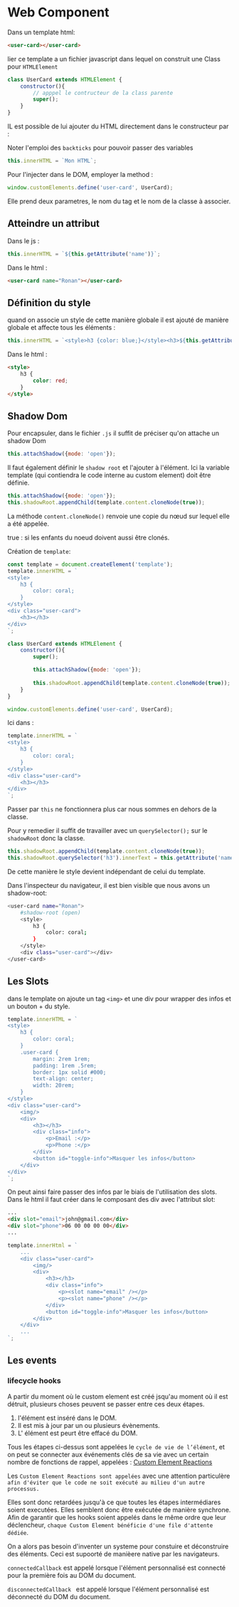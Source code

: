 # Web Component

Dans un template html:
```html
<user-card></user-card>
```
lier ce template a un fichier javascript dans lequel on construit une Class pour `HTMLElement`
```js
class UserCard extends HTMLElement {
    constructor(){
        // apppel le contructeur de la class parente
        super();
    }
}
```
IL est possible de lui ajouter du HTML directement dans le constructeur par :

Noter l'emploi des `backticks` pour pouvoir passer des variables
```js
this.innerHTML = `Mon HTML`;
```

Pour l'injecter dans le DOM, employer la method :
```js
window.customElements.define('user-card', UserCard);
```
Elle prend deux parametres, le nom du tag et le nom de la classe à associer.

## Atteindre un attribut
Dans le js :

```js
this.innerHTML = `${this.getAttribute('name')}`;
```
Dans le html :
```html
<user-card name="Ronan"></user-card>
```
## Définition du style

quand on associe un style de cette manière globale il est ajouté de manière globale et affecte tous les éléments :
```js
this.innerHTML = `<style>h3 {color: blue;}</style><h3>${this.getAttribute('name')}</h3>`;
```
Dans le html : 
```html
<style>
    h3 {
        color: red;
    }
</style>
```

## Shadow Dom

Pour encapsuler, dans le fichier `.js` il suffit de préciser qu'on attache un shadow Dom
```js
this.attachShadow({mode: 'open'});
```

Il faut également définir le `shadow root` et l'ajouter à l'élément.
Ici la variable template (qui contiendra le code interne au custom element) doit être définie.

```js
this.attachShadow({mode: 'open'});
this.shadowRoot.appendChild(template.content.cloneNode(true));
```
La méthode `content.cloneNode()` renvoie une copie du nœud sur lequel elle a été appelée.

true : si les enfants du noeud doivent aussi être clonés.

Création de `template`:
```js 
const template = document.createElement('template');
template.innerHTML = `
<style>
    h3 {
        color: coral;
    }
</style>
<div class="user-card">
    <h3></h3>
</div>
`;

class UserCard extends HTMLElement {
    constructor(){
        super();

        this.attachShadow({mode: 'open'});
    
        this.shadowRoot.appendChild(template.content.cloneNode(true));
    }
}

window.customElements.define('user-card', UserCard);
```

Ici dans :

```js
template.innerHTML = `
<style>
    h3 {
        color: coral;
    }
</style>
<div class="user-card">
    <h3></h3>
</div>
`;
```
Passer par `this` ne fonctionnera plus car nous sommes en dehors de la classe. 

Pour y remedier il suffit de travailler avec un `querySelector();` sur le `shadowRoot` donc la classe.
```js
this.shadowRoot.appendChild(template.content.cloneNode(true));
this.shadowRoot.querySelector('h3').innerText = this.getAttribute('name');
```
De cette manière le style devient indépendant de celui du template.

Dans l'inspecteur du navigateur, il est bien visible que nous avons un shadow-root:
```bash
<user-card name="Ronan">
    #shadow-root (open)
    <style>
        h3 {
            color: coral;
        }
    </style>
    <div class="user-card"></div>
</user-card>
```

## Les Slots

dans le template on ajoute un tag `<img>` et une div pour wrapper des infos et un bouton + du style.
```js
template.innerHTML = `
<style>
    h3 {
        color: coral;
    }
    .user-card {
        margin: 2rem 1rem;
        padding: 1rem .5rem;
        border: 1px solid #000;
        text-align: center;
        width: 20rem;
    }
</style>
<div class="user-card">
    <img/>
    <div>
        <h3></h3>
        <div class="info">
            <p>Email :</p>
            <p>Phone :</p>
        </div>
        <button id="toggle-info">Masquer les infos</button>
    </div>
</div>
`;
```
On peut ainsi faire passer des infos par le biais de l'utilisation des slots.
Dans le html il faut créer dans le composant des div avec l'attribut slot:
```html
...
<div slot="email">john@gmail.com</div>
<div slot="phone">06 00 00 00 00</div>
...
```
```js
template.innerHtml = `
    ...
    <div class="user-card">
        <img/>
        <div>
            <h3></h3>
            <div class="info">
                <p><slot name="email" /></p>
                <p><slot name="phone" /></p>
            </div>
            <button id="toggle-info">Masquer les infos</button>
        </div>
    </div>
    ...
`;
```
## Les events

### lifecycle hooks

A partir du moment où le custom element est créé jsqu'au moment où il est détruit, plusieurs choses peuvent se passer entre ces deux étapes.
<ol>
    <li>l'élément est inséré dans le DOM.</li>
    <li>Il est mis à jour par un ou plusieurs évènements.</li>
    <li>L' élément est peurt être effacé du DOM.</li>
</ol>


Tous les étapes ci-dessus sont appelées le `cycle de vie de l’élément`, et on peut se connecter aux événements clés de sa vie avec un certain nombre de fonctions de rappel, appelées : <u>Custom Element Reactions</u>

Les `Custom Element Reactions sont appelées` avec une attention particulère` afin d'éviter que le code ne soit exécuté au milieu d'un autre processus.` 

Elles sont donc retardées jusqu'à ce que toutes les étapes intermédiares soient executées. Elles semblent donc être exécutée de manière synchrone. Afin de garantir que les hooks soient appelés dans le même ordre que leur déclencheur, `chaque Custom Element bénéficie d'une file d'attente dédiée`.

On a alors pas besoin d'inventer un systeme pour constuire et déconstruire des éléments. Ceci est supoorté de manièere native par les navigateurs.

`connectedCallback` est appelé lorsque l'élément personnalisé est connecté pour la première fois au DOM du document.

`disconnectedCallback ` est appelé lorsque l'élément personnalisé est déconnecté du DOM du document.




